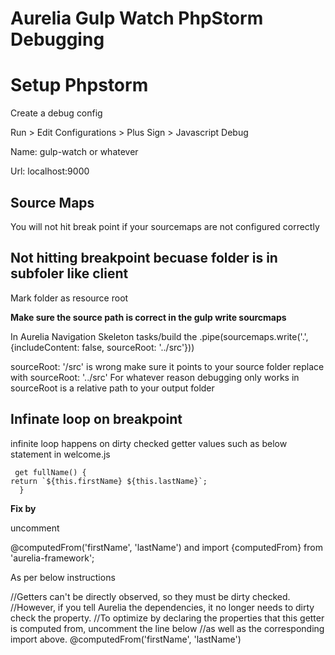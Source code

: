 # Aurelia Gulp Watch PhpStorm Debugging #

# Setup Phpstorm #
Create a debug config

Run > Edit Configurations > Plus Sign > Javascript Debug

Name: gulp-watch or whatever

Url: localhost:9000

## Source Maps ##
You will not hit break point if your sourcemaps are not configured correctly

## Not hitting breakpoint becuase folder is in subfoler like client ##
Mark folder as resource root

**Make sure the source path is correct in the gulp write sourcmaps**

In Aurelia Navigation Skeleton tasks/build the     .pipe(sourcemaps.write('.', {includeContent: false, sourceRoot: '../src'}))

 sourceRoot: '/src' is wrong make sure it points to your source folder replace with sourceRoot: '../src'
For whatever reason debugging only works in sourceRoot is a relative path to your output folder
 

## Infinate loop on breakpoint ##

infinite loop happens on dirty checked getter values such as below statement in welcome.js

     get fullName() {
    return `${this.firstName} ${this.lastName}`;
      }

**Fix by** 

uncomment

  @computedFrom('firstName', 'lastName')
and 
import {computedFrom} from 'aurelia-framework';

As per below instructions

  //Getters can't be directly observed, so they must be dirty checked.
  //However, if you tell Aurelia the dependencies, it no longer needs to dirty check the property.
  //To optimize by declaring the properties that this getter is computed from, uncomment the line below
  //as well as the corresponding import above.
  @computedFrom('firstName', 'lastName')
